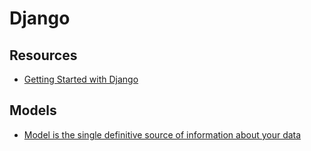 # Django #

## Resources ##

- [Getting Started with Django](https://www.djangoproject.com/start/)

## Models ##

- [Model is the single definitive source of information about your data](https://docs.djangoproject.com/en/3.2/topics/db/models/)